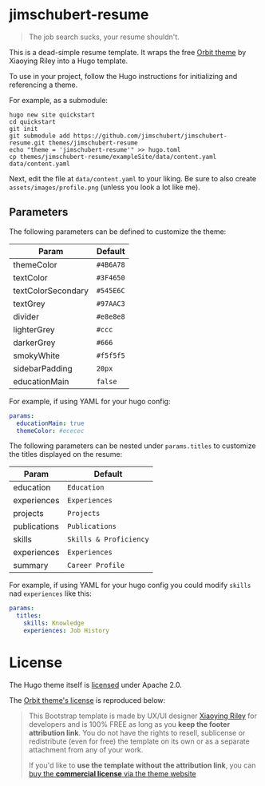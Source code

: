 # jimschubert-resume

> The job search sucks, your resume shouldn't.

This is a dead-simple resume template. It wraps the free [Orbit theme](https://github.com/xriley/Orbit-Theme) by Xiaoying Riley into a Hugo template.

To use in your project, follow the Hugo instructions for initializing and referencing a theme.

For example, as a submodule:

```shell
hugo new site quickstart
cd quickstart
git init
git submodule add https://github.com/jimschubert/jimschubert-resume.git themes/jimschubert-resume
echo "theme = 'jimschubert-resume'" >> hugo.toml
cp themes/jimschubert-resume/exampleSite/data/content.yaml data/content.yaml
```

Next, edit the file at `data/content.yaml` to your liking.
Be sure to also create `assets/images/profile.png` (unless you look a lot like me).

## Parameters

The following parameters can be defined to customize the theme:

| Param              | Default   |
|--------------------|-----------|
| themeColor         | `#4B6A78` |
| textColor          | `#3F4650` |
| textColorSecondary | `#545E6C` |
| textGrey           | `#97AAC3` |
| divider            | `#e8e8e8` |
| lighterGrey        | `#ccc`    |
| darkerGrey         | `#666`    |
| smokyWhite         | `#f5f5f5` |
| sidebarPadding     | `20px`    |
| educationMain      | `false`   |

For example, if using YAML for your hugo config:

```yaml
params:
  educationMain: true
  themeColor: #ececec
```

The following parameters can be nested under `params.titles` to customize the titles displayed on the resume:

| Param         | Default               |
|---------------|-----------------------|
| education     | `Education`           |
| experiences   | `Experiences`         |
| projects      | `Projects`            |
| publications  | `Publications`        |
| skills        | `Skills & Proficiency`|
| experiences   | `Experiences`         |
| summary       | `Career Profile`      |

For example, if using YAML for your hugo config you could modify `skills` nad `experiences` like this:

```yaml
params:
  titles:
    skills: Knowledge
    experiences: Job History
```

# License

The Hugo theme itself is [licensed](./LICENSE) under Apache 2.0.

The [Orbit theme's license](https://github.com/xriley/Orbit-Theme?tab=readme-ov-file#author--license) is reproduced below:

> This Bootstrap template is made by UX/UI designer [Xiaoying Riley](https://twitter.com/3rdwave_themes) for developers and is 100% FREE as long as you **keep the footer attribution link**. You do not have the rights to resell, sublicense or redistribute (even for free) the template on its own or as a separate attachment from any of your work.
>
> If you'd like to **use the template without the attribution link**, you can [buy the **commercial license** via the theme website](https://themes.3rdwavemedia.com/bootstrap-templates/resume/orbit-free-resume-cv-bootstrap-theme-for-developers/)
